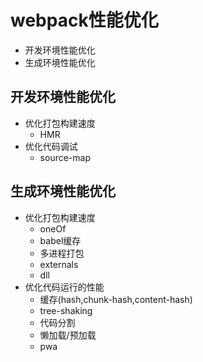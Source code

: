 # webpack性能优化
* 开发环境性能优化
* 生成环境性能优化


## 开发环境性能优化
* 优化打包构建速度
    * HMR
* 优化代码调试
    * source-map


## 生成环境性能优化
* 优化打包构建速度
    * oneOf
    * babel缓存
    * 多进程打包
     * externals
    * dll
* 优化代码运行的性能
    * 缓存(hash,chunk-hash,content-hash)
    * tree-shaking
    * 代码分割
    * 懒加载/预加载
    * pwa
   